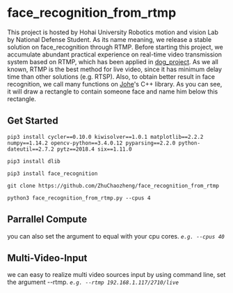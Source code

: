 # face_recognition_from_rtmp

This project is hosted by Hohai University Robotics motion and vision Lab by National Defense Student. As its name meaning, we release a stable solution on face_recognition through RTMP. Before starting this project, we accumulate abundant practical experience on real-time video transmission system based on RTMP, which has been applied in [dog_project](https://github.com/ZhuChaozheng/dog_project). As we all known, RTMP is the best method for live video, since it has minimum delay time than other solutions (e.g. RTSP). Also, to obtain better result in face recognition, we call many functions on [Johe](https://github.com/ageitgey/face_recognition)'s C++ library. As you can see, it will draw a rectangle to contain someone face and name him below this rectangle.


## Get Started
```
pip3 install cycler==0.10.0 kiwisolver==1.0.1 matplotlib==2.2.2 numpy==1.14.2 opencv-python==3.4.0.12 pyparsing==2.2.0 python-dateutil==2.7.2 pytz==2018.4 six==1.11.0

pip3 install dlib

pip3 install face_recognition
```
```
git clone https://github.com/ZhuChaozheng/face_recognition_from_rtmp

python3 face_recognition_from_rtmp.py --cpus 4
```

## Parrallel Compute
you can also set the argument to equal with your cpu cores. *``e.g. --cpus 40``*

## Multi-Video-Input
we can easy to realize multi video sources input by using command line, set the argument --rtmp. *``e.g. --rtmp 192.168.1.117/2710/live``*
